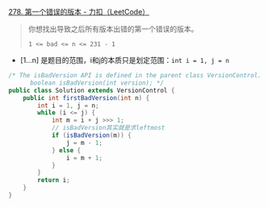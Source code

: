 [278. 第一个错误的版本 - 力扣（LeetCode）](https://leetcode.cn/problems/first-bad-version/description/)

> 你想找出导致之后所有版本出错的第一个错误的版本。
>
> `1 <= bad <= n <= 231 - 1`

- [1...n] 是题目的范围，i和j的本质只是划定范围：`int i = 1, j = n`

```java
/* The isBadVersion API is defined in the parent class VersionControl.
      boolean isBadVersion(int version); */
public class Solution extends VersionControl {
    public int firstBadVersion(int n) {
        int i = 1, j = n;
        while (i <= j) {
            int m = i + j >>> 1;
            // isBadVersion其实就是求leftmost
            if (isBadVersion(m)) {
                j = m - 1;
            } else {
                i = m + 1;
            }
        }
        return i;
    }
}
```

